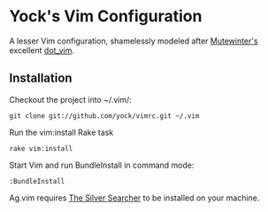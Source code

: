 Yock's Vim Configuration
========================

A lesser Vim configuration, shamelessly modeled after [Mutewinter's](http://twitter.com/mutewinter) excellent [dot_vim](https://github.com/mutewinter/dot_vim).

Installation
------------

Checkout the project into ~/.vim/:<br />

    git clone git://github.com/yock/vimrc.git ~/.vim

Run the vim:install Rake task<br />

    rake vim:install

Start Vim and run BundleInstall in command mode:<br />

    :BundleInstall

Ag.vim requires [The Silver Searcher](https://github.com/ggreer/the_silver_searcher) to be installed on your machine.
